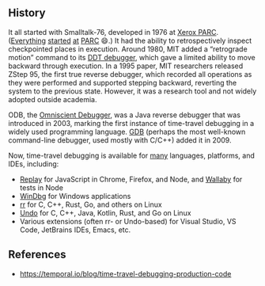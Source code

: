 
## History

It all started with Smalltalk-76, developed in 1976 at [Xerox PARC](https://en.wikipedia.org/wiki/PARC_(company)). ([Everything](https://en.wikipedia.org/wiki/Graphical_user_interface) [started](https://en.wikipedia.org/wiki/Computer_mouse) [at](https://en.wikipedia.org/wiki/Ethernet) [PARC](https://en.wikipedia.org/wiki/WYSIWYG) 😄.) It had the ability to retrospectively inspect checkpointed places in execution. Around 1980, MIT added a “retrograde motion” command to its [DDT debugger](https://en.wikipedia.org/wiki/Dynamic_debugging_technique), which gave a limited ability to move backward through execution. In a 1995 paper, MIT researchers released ZStep 95, the first true reverse debugger, which recorded all operations as they were performed and supported stepping backward, reverting the system to the previous state. However, it was a research tool and not widely adopted outside academia.

ODB, the [Omniscient Debugger](https://omniscientdebugger.github.io/ODBUserManual.html), was a Java reverse debugger that was introduced in 2003, marking the first instance of time-travel debugging in a widely used programming language. [GDB](https://en.wikipedia.org/wiki/GNU_Debugger) (perhaps the most well-known command-line debugger, used mostly with C/C++) added it in 2009.

Now, time-travel debugging is available for [many](https://github.com/rr-debugger/rr/wiki/Related-work) languages, platforms, and IDEs, including:

-   [Replay](https://www.replay.io/) for JavaScript in Chrome, Firefox, and Node, and [Wallaby](https://wallabyjs.com/docs/intro/time-travel-debugger.html) for tests in Node
-   [WinDbg](https://learn.microsoft.com/en-us/windows-hardware/drivers/debugger/time-travel-debugging-overview) for Windows applications
-   [rr](https://rr-project.org/) for C, C++, Rust, Go, and others on Linux
-   [Undo](https://undo.io/) for C, C++, Java, Kotlin, Rust, and Go on Linux
-   Various extensions (often rr- or Undo-based) for Visual Studio, VS Code, JetBrains IDEs, Emacs, etc.

## References

- https://temporal.io/blog/time-travel-debugging-production-code